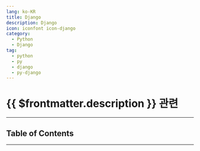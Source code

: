```yaml
---
lang: ko-KR
title: Django
description: Django
icon: iconfont icon-django
category:
  - Python
  - Django
tag:
  - python
  - py
  - django
  - py-django
---
```


# {{ $frontmatter.description }} 관련

<ShieldsGroup logos="python,django"/>

---

## Table of Contents

<ToCLocal basePath="/programming/py-django/" />

---

<TagLinks />